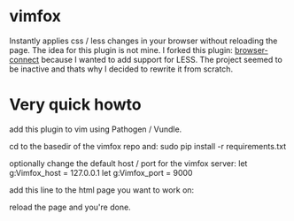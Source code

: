 vimfox
======

Instantly applies css / less changes in your browser without reloading the page.
The idea for this plugin is not mine. I forked this plugin: [browser-connect](https://github.com/Bogdanp/browser-connect.vim)
because I wanted to add support for LESS. 
The project seemed to be inactive and thats why I decided to rewrite it from 
scratch.


Very quick howto
================

add this plugin to vim using Pathogen / Vundle.

cd to the basedir of the vimfox repo and:
     sudo pip install -r requirements.txt

optionally change the default host / port for the vimfox server:
     let g:Vimfox_host = 127.0.0.1
     let g:Vimfox_port = 9000

add this line to the html page you want to work on:
     <script type='text/javascript' src="http://localhost:9000/vimfox/vimfox.js"></script>

reload the page and you're done.
